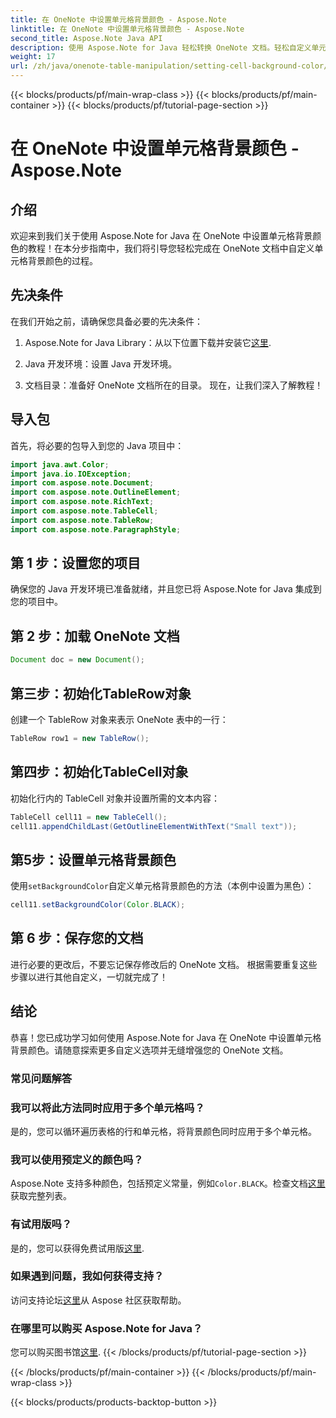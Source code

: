 ```yaml
---
title: 在 OneNote 中设置单元格背景颜色 - Aspose.Note
linktitle: 在 OneNote 中设置单元格背景颜色 - Aspose.Note
second_title: Aspose.Note Java API
description: 使用 Aspose.Note for Java 轻松转换 OneNote 文档。轻松自定义单元格背景颜色。立即免费试用！
weight: 17
url: /zh/java/onenote-table-manipulation/setting-cell-background-color/
---
```


{{< blocks/products/pf/main-wrap-class >}}
{{< blocks/products/pf/main-container >}}
{{< blocks/products/pf/tutorial-page-section >}}

# 在 OneNote 中设置单元格背景颜色 - Aspose.Note

## 介绍
欢迎来到我们关于使用 Aspose.Note for Java 在 OneNote 中设置单元格背景颜色的教程！在本分步指南中，我们将引导您轻松完成在 OneNote 文档中自定义单元格背景颜色的过程。
## 先决条件
在我们开始之前，请确保您具备必要的先决条件：
1.  Aspose.Note for Java Library：从以下位置下载并安装它[这里](https://releases.aspose.com/note/java/).
   
2. Java 开发环境：设置 Java 开发环境。
3. 文档目录：准备好 OneNote 文档所在的目录。
现在，让我们深入了解教程！
## 导入包
首先，将必要的包导入到您的 Java 项目中：
```java
import java.awt.Color;
import java.io.IOException;
import com.aspose.note.Document;
import com.aspose.note.OutlineElement;
import com.aspose.note.RichText;
import com.aspose.note.TableCell;
import com.aspose.note.TableRow;
import com.aspose.note.ParagraphStyle;
```
## 第 1 步：设置您的项目
确保您的 Java 开发环境已准备就绪，并且您已将 Aspose.Note for Java 集成到您的项目中。
## 第 2 步：加载 OneNote 文档
```java
Document doc = new Document();
```
## 第三步：初始化TableRow对象
创建一个 TableRow 对象来表示 OneNote 表中的一行：
```java
TableRow row1 = new TableRow();
```
## 第四步：初始化TableCell对象
初始化行内的 TableCell 对象并设置所需的文本内容：
```java
TableCell cell11 = new TableCell();
cell11.appendChildLast(GetOutlineElementWithText("Small text"));
```
## 第5步：设置单元格背景颜色
使用`setBackgroundColor`自定义单元格背景颜色的方法（本例中设置为黑色）：
```java
cell11.setBackgroundColor(Color.BLACK);
```
## 第 6 步：保存您的文档
进行必要的更改后，不要忘记保存修改后的 OneNote 文档。
根据需要重复这些步骤以进行其他自定义，一切就完成了！
## 结论
恭喜！您已成功学习如何使用 Aspose.Note for Java 在 OneNote 中设置单元格背景颜色。请随意探索更多自定义选项并无缝增强您的 OneNote 文档。
### 常见问题解答
### 我可以将此方法同时应用于多个单元格吗？
是的，您可以循环遍历表格的行和单元格，将背景颜色同时应用于多个单元格。
### 我可以使用预定义的颜色吗？
 Aspose.Note 支持多种颜色，包括预定义常量，例如`Color.BLACK`。检查文档[这里](https://reference.aspose.com/note/java/)获取完整列表。
### 有试用版吗？
是的，您可以获得免费试用版[这里](https://releases.aspose.com/).
### 如果遇到问题，我如何获得支持？
访问支持论坛[这里](https://forum.aspose.com/c/note/28)从 Aspose 社区获取帮助。
### 在哪里可以购买 Aspose.Note for Java？
您可以购买图书馆[这里](https://purchase.aspose.com/buy).
{{< /blocks/products/pf/tutorial-page-section >}}

{{< /blocks/products/pf/main-container >}}
{{< /blocks/products/pf/main-wrap-class >}}

{{< blocks/products/products-backtop-button >}}
